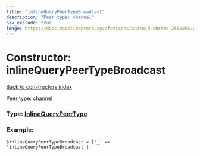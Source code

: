```yaml
---
title: "inlineQueryPeerTypeBroadcast"
description: "Peer type: channel"
nav_exclude: true
image: https://docs.madelineproto.xyz/favicons/android-chrome-256x256.png
---
```

# Constructor: inlineQueryPeerTypeBroadcast  
[Back to constructors index](/API_docs/constructors/index.html)



Peer type: [channel](https://core.telegram.org/api/channel)




### Type: [InlineQueryPeerType](/API_docs/types/InlineQueryPeerType.html)


### Example:

```
$inlineQueryPeerTypeBroadcast = ['_' => 'inlineQueryPeerTypeBroadcast'];
```  
